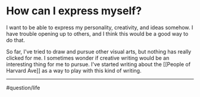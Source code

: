 # How can I express myself?
I want to be able to express my personality, creativity, and ideas somehow. I have trouble opening up to others, and I think this would be a good way to do that. 

So far, I've tried to draw and pursue other visual arts, but nothing has really clicked for me. I sometimes wonder if creative writing would be an interesting thing for me to pursue. I've started writing about the [[People of Harvard Ave]] as a way to play with this kind of writing. 


---
#question/life 
